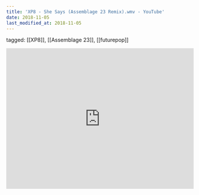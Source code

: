 ```yaml
---
title: 'XP8 - She Says (Assemblage 23 Remix).wmv - YouTube'
date: 2018-11-05
last_modified_at: 2018-11-05
---
```

tagged: [[XP8]], [[Assemblage 23]], [[futurepop]]
<iframe allow="accelerometer; autoplay; clipboard-write; encrypted-media; gyroscope; picture-in-picture" allowfullscreen="" frameborder="0" height="375" id="youtube_iframe" src="https://www.youtube.com/embed/jLoGZZjKM88?feature=oembed&amp;enablejsapi=1&amp;origin=https://safe.txmblr.com&amp;wmode=opaque" width="500"></iframe>
